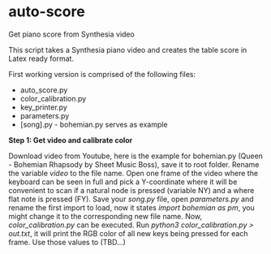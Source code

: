 # auto-score
Get piano score from Synthesia video

This script takes a Synthesia piano video and creates the table score in Latex ready format.

First working version is comprised of the following files:
- auto_score.py
- color_calibration.py
- key_printer.py
- parameters.py
- [song].py - bohemian.py serves as example

**Step 1: Get video and calibrate color**

Download video from Youtube, here is the example for bohemian.py (Queen - Bohemian Rhapsody by Sheet Music Boss), save it to root folder.
Rename the variable *video* to the file name.
Open one frame of the video where the keyboard can be seen in full and pick a Y-coordinate where it will be convenient to scan if a natural node is pressed (variable NY) and a where flat note is pressed (FY). 
Save your *song.py* file, open *parameters.py* and rename the first import to load, now it states *import bohemian as pm*, you might change it to the corresponding new file name.
Now, *color_calibration.py* can be executed. Run *python3 color_calibration.py > out.txt*, it will print the RGB color of all new keys being pressed for each frame. Use those values to (TBD...)

